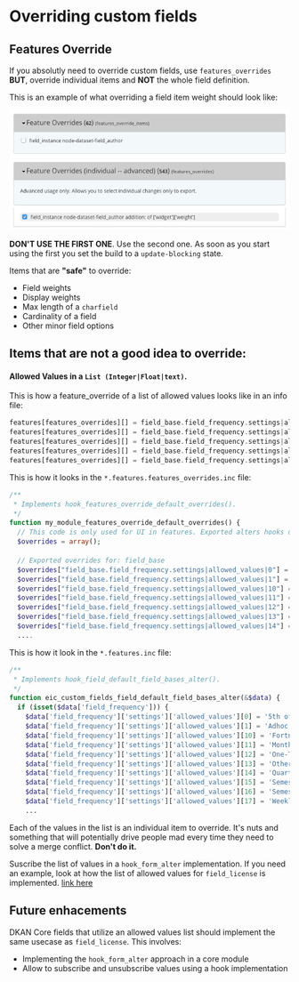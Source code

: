 # Overriding custom fields

## Features Override
If you absolutly need to override custom fields, use `features_overrides` **BUT**, override individual items and **NOT** the whole field definition.

This is an example of what overriding a field item weight should look like:

![field_author_override](images/field_author.png)

**DON'T USE THE FIRST ONE**. Use the second one. As soon as you start using the first you set the build to a `update-blocking` state.

Items that are **"safe"** to override:

+ Field weights
+ Display weights
+ Max length of a `charfield`
+ Cardinality of a field
+ Other minor field options

## Items that are not a good idea to override:

#### Allowed Values in a `List (Integer|Float|text)`.

This is how a feature_override of a list of allowed values looks like in an info file:

```php
features[features_overrides][] = field_base.field_frequency.settings|allowed_values|0
features[features_overrides][] = field_base.field_frequency.settings|allowed_values|1
features[features_overrides][] = field_base.field_frequency.settings|allowed_values|10
features[features_overrides][] = field_base.field_frequency.settings|allowed_values|11
features[features_overrides][] = field_base.field_frequency.settings|allowed_values|12
```

This is how it looks in the `*.features.features_overrides.inc` file:

```php
/**
 * Implements hook_features_override_default_overrides().
 */
function my_module_features_override_default_overrides() {
  // This code is only used for UI in features. Exported alters hooks do the magic.
  $overrides = array();

  // Exported overrides for: field_base
  $overrides["field_base.field_frequency.settings|allowed_values|0"] = '5th of jan';
  $overrides["field_base.field_frequency.settings|allowed_values|1"] = 'Adhoc';
  $overrides["field_base.field_frequency.settings|allowed_values|10"] = 'Fortnightly';
  $overrides["field_base.field_frequency.settings|allowed_values|11"] = 'Monthly';
  $overrides["field_base.field_frequency.settings|allowed_values|12"] = 'One-Time Load';
  $overrides["field_base.field_frequency.settings|allowed_values|13"] = 'Other';
  $overrides["field_base.field_frequency.settings|allowed_values|14"] = 'Quarterly';
  ....
```

This is how it look in the `*.features.inc` file:

```php
/**
 * Implements hook_field_default_field_bases_alter().
 */
function eic_custom_fields_field_default_field_bases_alter(&$data) {
  if (isset($data['field_frequency'])) {
    $data['field_frequency']['settings']['allowed_values'][0] = '5th of jan'; /* WAS: 'Annually' */
    $data['field_frequency']['settings']['allowed_values'][1] = 'Adhoc'; /* WAS: 'Biennial' */
    $data['field_frequency']['settings']['allowed_values'][10] = 'Fortnightly'; /* WAS: 'Quarterly' */
    $data['field_frequency']['settings']['allowed_values'][11] = 'Monthly'; /* WAS: 'Semiannual' */
    $data['field_frequency']['settings']['allowed_values'][12] = 'One-Time Load'; /* WAS: 'Semimonthly' */
    $data['field_frequency']['settings']['allowed_values'][13] = 'Other'; /* WAS: 'Semiweekly' */
    $data['field_frequency']['settings']['allowed_values'][14] = 'Quarterly'; /* WAS: 'Three times a month' */
    $data['field_frequency']['settings']['allowed_values'][15] = 'Semesterly'; /* WAS: 'Three times a week' */
    $data['field_frequency']['settings']['allowed_values'][16] = 'Semesterly/Ad hoc'; /* WAS: 'Three times a year' */
    $data['field_frequency']['settings']['allowed_values'][17] = 'Weekly'; /* WAS: 'Triennial' */
    ...
```

Each of the values in the list is an individual item to override. It's nuts and something that will potentially drive people mad every time they need to solve a merge conflict. **Don't do it.**

Suscribe the list of values in a `hook_form_alter` implementation. If you need an example, look at how the list of allowed values for `field_license` is implemented. [link here](https://github.com/GetDKAN/dkan/blob/0eb104d1b011b3411ab538ddb4735793d7893b7b/modules/dkan/dkan_dataset/modules/dkan_dataset_content_types/dkan_dataset_content_types.module#L17)

## Future enhacements

DKAN Core fields that utilize an allowed values list should implement the same usecase as `field_license`. This involves:

+ Implementing the `hook_form_alter` approach in a core module
+ Allow to subscribe and unsubscribe values using a hook implementation
